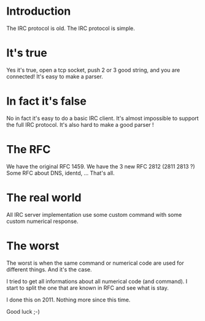 # Introduction

The IRC protocol is old. The IRC protocol is simple.

# It's true

Yes it's true, open a tcp socket, push 2 or 3 good string, and you are connected!
It's easy to make a parser.

# In fact it's false

No in fact it's easy to do a basic IRC client.
It's almost impossible to support the full IRC protocol.
It's also hard to make a good parser !

# The RFC

We have the original RFC 1459.
We have the 3 new RFC 2812 (2811 2813 ?)
Some RFC about DNS, identd, ...
That's all.

# The real world

All IRC server implementation use some custom command with some custom numerical response.

# The worst

The worst is when the same command or numerical code are used for different things.
And it's the case.

I tried to get all informations about all numerical code (and command).
I start to split the one that are known in RFC and see what is stay.

I done this on 2011. Nothing more since this time.

Good luck ;-)

